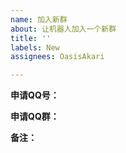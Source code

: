 ```yaml
---
name: 加入新群
about: 让机器人加入一个新群
title: ''
labels: New
assignees: OasisAkari

---
```


**申请QQ号：**<!--您的QQ号，您必须为本群的群主或管理员才能申请让机器人加群。-->

**申请QQ群：**<!-- 您想要让机器人加入的群的群号。-->

**备注：**<!-- 可不填。 -->